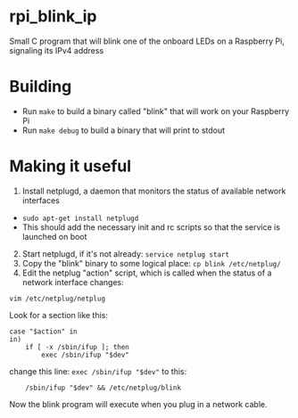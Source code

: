rpi_blink_ip
============

Small C program that will blink one of the onboard LEDs on a Raspberry Pi, signaling its IPv4 address

Building
============

  - Run `make` to build a binary called "blink" that will work on your Raspberry Pi
  - Run `make debug` to build a binary that will print to stdout
  
Making it useful
================
1. Install netplugd, a daemon that monitors the status of available network interfaces
  - `sudo apt-get install netplugd`
  - This should add the necessary init and rc scripts so that the service is launched on boot
2. Start netplugd, if it's not already: `service netplug start`
3. Copy the "blink" binary to some logical place: `cp blink /etc/netplug/`
4. Edit the netplug "action" script, which is called when the status of a network interface changes:

`vim /etc/netplug/netplug`

Look for a section like this:

```shell
case "$action" in
in)
    if [ -x /sbin/ifup ]; then
        exec /sbin/ifup "$dev"
```
change this line: `exec /sbin/ifup "$dev"` to this:

```shell
    /sbin/ifup "$dev" && /etc/netplug/blink
```

Now the blink program will execute when you plug in a network cable.

